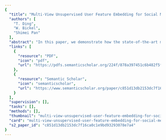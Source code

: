 ```yaml
---
{
  "title": "Multi-View Unsupervised User Feature Embedding for Social Media-based Substance Use Prediction",
  "authors": [
    "T. Ding",
    "W. Bickel",
    "Shimei Pan"
  ],
  "abstract": "In this paper, we demonstrate how the state-of-the-art machine learning and text mining techniques can be used to build effective social media-based substance use detection systems. Since a substance use ground truth is difficult to obtain on a large scale, to maximize system performance, we explore different unsupervised feature learning methods to take advantage of a large amount of unsupervised social media data. We also demonstrate the benefit of using multi-view unsupervised feature learning to combine heterogeneous user information such as Facebook “likes” and “status updates” to enhance system performance. Based on our evaluation, our best models achieved 86% AUC for predicting tobacco use, 81% for alcohol use and 84% for illicit drug use, all of which significantly outperformed existing methods. Our investigation has also uncovered interesting relations between a user’s social media behavior (e.g., word usage) and substance use.",
  "links": [
    {
      "resource": "PDF",
      "icon": "pdf",
      "url": "https://pdfs.semanticscholar.org/224f/878a397451c6b482f5f1342201047fcc9685.pdf"
    },
    {
      "resource": "Semantic Scholar",
      "icon": "semanticscholar",
      "url": "https://www.semanticscholar.org/paper/c851d13db2153dc7f16ca0c1e9bd93293078e7a4"
    }
  ],
  "supervision": [],
  "tasks": [],
  "methods": [],
  "thumbnail": "multi-view-unsupervised-user-feature-embedding-for-social-media-based-substance-use-prediction-thumb.jpg",
  "card": "multi-view-unsupervised-user-feature-embedding-for-social-media-based-substance-use-prediction-card.jpg",
  "s2_paper_id": "c851d13db2153dc7f16ca0c1e9bd93293078e7a4"
}
---
```


